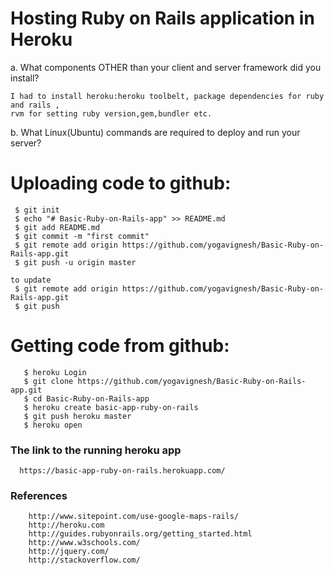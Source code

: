 # Hosting Ruby on Rails application in Heroku

a. What components OTHER than your client and server framework did you install?

    I had to install heroku:heroku toolbelt, package dependencies for ruby and rails ,
    rvm for setting ruby version,gem,bundler etc.
  
b. What Linux(Ubuntu) commands are required to deploy and run your server? 
# Uploading code to github:

     $ git init
     $ echo "# Basic-Ruby-on-Rails-app" >> README.md
     $ git add README.md
     $ git commit -m "first commit"
     $ git remote add origin https://github.com/yogavignesh/Basic-Ruby-on-Rails-app.git
     $ git push -u origin master 
     
    to update
     $ git remote add origin https://github.com/yogavignesh/Basic-Ruby-on-Rails-app.git
     $ git push
    
    

# Getting code from github:

       $ heroku Login
       $ git clone https://github.com/yogavignesh/Basic-Ruby-on-Rails-app.git
       $ cd Basic-Ruby-on-Rails-app
       $ heroku create basic-app-ruby-on-rails
       $ git push heroku master
       $ heroku open
       
### The link to the running heroku app

      https://basic-app-ruby-on-rails.herokuapp.com/
        
### References

        http://www.sitepoint.com/use-google-maps-rails/
        http://heroku.com
        http://guides.rubyonrails.org/getting_started.html
        http://www.w3schools.com/
        http://jquery.com/
        http://stackoverflow.com/
        
